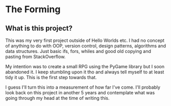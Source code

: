 # The Forming

## What is this project?

This was my very first project outside of Hello Worlds etc. I had no concept of anything to do with OOP, version control,
design patterns, algorithms and data structures. Just basic ifs, fors, whiles and good old copying and pasting from
StackOverflow.

My intention was to create a small RPG using the PyGame library but I soon abandoned it. I keep stumbling upon it tho
and always tell myself to at least tidy it up. This is the first step towards that.

I guess I'll turn this into a measurement of how far I've come. I'll probably look back on this project in another 5 
years and contemplate what was going through my head at the time of writing this.